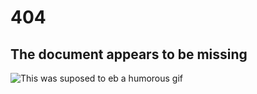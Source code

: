 # 404 
## The document appears to be missing

![This was suposed to eb a humorous gif](https://media.giphy.com/media/20k1punZ5bpmM/giphy.gif)
